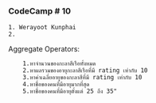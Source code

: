 ### CodeCamp # 10
    1. Werayoot Kunphai
    2. 
        
Aggregate Operators:

        1.หาจำนวนของกะลาสีเรือทั้งหมด
        2.หาผลรวมของอายุกะลาสีเรือที่มี rating เท่ากับ 10
        3.หาค่าเฉลี่ยอายุของกะลาสีที่มี rating เท่ากับ 10
        4.หาชื่อของคนที่มีอายุมากที่สุด
        5.หาชื่อของคนที่มีอายุตั้งแต่ 25 ถึง 35"
